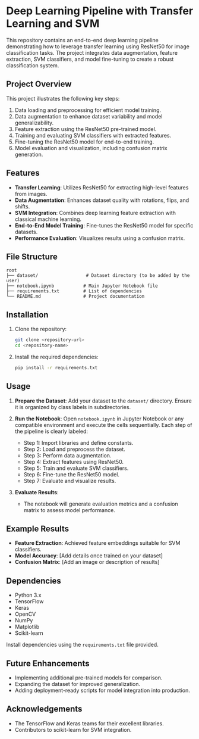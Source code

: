 # Deep Learning Pipeline with Transfer Learning and SVM

This repository contains an end-to-end deep learning pipeline demonstrating how to leverage transfer learning using ResNet50 for image classification tasks. The project integrates data augmentation, feature extraction, SVM classifiers, and model fine-tuning to create a robust classification system.

## Project Overview
This project illustrates the following key steps:
1. Data loading and preprocessing for efficient model training.
2. Data augmentation to enhance dataset variability and model generalizability.
3. Feature extraction using the ResNet50 pre-trained model.
4. Training and evaluating SVM classifiers with extracted features.
5. Fine-tuning the ResNet50 model for end-to-end training.
6. Model evaluation and visualization, including confusion matrix generation.

## Features
- **Transfer Learning**: Utilizes ResNet50 for extracting high-level features from images.
- **Data Augmentation**: Enhances dataset quality with rotations, flips, and shifts.
- **SVM Integration**: Combines deep learning feature extraction with classical machine learning.
- **End-to-End Model Training**: Fine-tunes the ResNet50 model for specific datasets.
- **Performance Evaluation**: Visualizes results using a confusion matrix.

## File Structure
```
root
├── dataset/                  # Dataset directory (to be added by the user)
├── notebook.ipynb           # Main Jupyter Notebook file
├── requirements.txt         # List of dependencies
└── README.md                # Project documentation
```

## Installation
1. Clone the repository:
   ```bash
   git clone <repository-url>
   cd <repository-name>
   ```
2. Install the required dependencies:
   ```bash
   pip install -r requirements.txt
   ```

## Usage
1. **Prepare the Dataset**: Add your dataset to the `dataset/` directory. Ensure it is organized by class labels in subdirectories.

2. **Run the Notebook**:
   Open `notebook.ipynb` in Jupyter Notebook or any compatible environment and execute the cells sequentially. Each step of the pipeline is clearly labeled:
   - Step 1: Import libraries and define constants.
   - Step 2: Load and preprocess the dataset.
   - Step 3: Perform data augmentation.
   - Step 4: Extract features using ResNet50.
   - Step 5: Train and evaluate SVM classifiers.
   - Step 6: Fine-tune the ResNet50 model.
   - Step 7: Evaluate and visualize results.

3. **Evaluate Results**:
   - The notebook will generate evaluation metrics and a confusion matrix to assess model performance.

## Example Results
- **Feature Extraction**: Achieved feature embeddings suitable for SVM classifiers.
- **Model Accuracy**: [Add details once trained on your dataset]
- **Confusion Matrix**: [Add an image or description of results]

## Dependencies
- Python 3.x
- TensorFlow
- Keras
- OpenCV
- NumPy
- Matplotlib
- Scikit-learn

Install dependencies using the `requirements.txt` file provided.

## Future Enhancements
- Implementing additional pre-trained models for comparison.
- Expanding the dataset for improved generalization.
- Adding deployment-ready scripts for model integration into production.

## Acknowledgements
- The TensorFlow and Keras teams for their excellent libraries.
- Contributors to scikit-learn for SVM integration.
